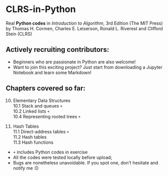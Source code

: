 # CLRS-in-Python
Real **Python codes** in *Introduction to Algorithm*, 3rd Edition (The MIT Press) by Thomas H. Cormen, Charles E. Leiserson, Ronald L. Riverest and Clifford Stein (CLRS)
## Actively recruiting contributors: 
* Beginners who are passionate in Python are also welcome!
* Want to join this exciting project? Just start from downloading a Jupyter Notebook and learn some Markdown!

## Chapters covered so far:
10. Elementary Data Structures
  <br>10.1 Stack and queues `+`
  <br>10.2 Linked lists `+`
  <br>10.4 Representing rooted trees `+`
  
11. Hash Tables
  <br>11.1 Direct-address tables `+`
  <br>11.2 Hash tables
  <br>11.3 Hash functions
 
* `+` includes Python codes in exercise
* All the codes were tested locally before upload;
* Bugs are nonetheless unavoidable. If you spot one, don't hesitate and notify me :D



